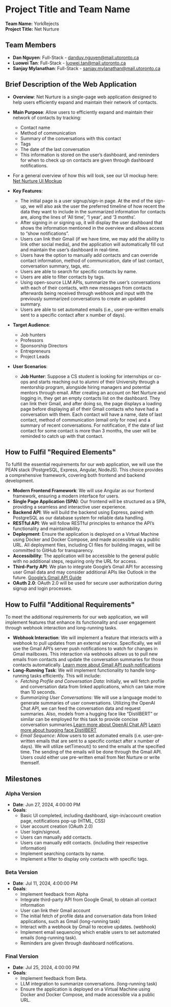 # Project Title and Team Name
**Team Name:** YorkRejects  
**Project Title:** Net Nurture

## Team Members
- **Dan Nguyen**: Full-Stack - [danduy.nguyen@mail.utoronto.ca](mailto:danduy.nguyen@mail.utoronto.ca)
- **Luowei Tan**: Full-Stack - [luowei.tan@mail.utoronto.ca](mailto:luowei.tan@mail.utoronto.ca)
- **Sanjay Mylanathan**: Full-Stack - [sanjay.mylanathan@mail.utoronto.ca](mailto:sanjay.mylanathan@mail.utoronto.ca)

## Brief Description of the Web Application
- **Overview**: Net Nurture is a single-page web application designed to help users efficiently expand and maintain their network of contacts.
- **Main Purpose**: Allow users to efficiently expand and maintain their network of contacts by tracking:
  - Contact name
  - Method of communication
  - Summary of the conversations with this contact
  - Tags
  - The date of the last conversation
  - This information is stored on the user’s dashboard, and reminders for when to check up on contacts are given through dashboard notifications.

- For a general overview of how this will look, see our UI mockup here: [Net Nurture UI Mockup](https://www.canva.com/design/DAGIalyau_o/krGdKIZq7czRcHZCDXJU_w/edit)

- **Key Features**:
  - The initial page is a user signup/sign-in page. At the end of the sign-up, we will also ask the user the preferred timeline of how recent the data they want to include in the summarized information for contacts are, along the lines of ‘All time’, ‘1 year’, and ‘3 months’.
  - After signing in or signing up, it will display the user dashboard that shows the information mentioned in the overview and allows access to “show notifications”.
  - Users can link their Gmail (if we have time, we may add the ability to link other social media), and the application will automatically fill out and maintain the user’s dashboard in real-time.
  - Users have the option to manually add contacts and can override contact information, method of communication, date of last contact, conversation summary, tags, etc.
  - Users are able to search for specific contacts by name.
  - Users are able to filter contacts by tags.
  - Using open-source LLM APIs, summarize the user’s conversations with each of their contacts, with new messages from contacts afterwards being received through webhook and input with the previously summarized conversations to create an updated summary.
  - Users are able to set automated emails (i.e., user-pre-written emails sent to a specific contact after x number of days).


- **Target Audience**:
  - Job hunters
  - Professors
  - Sponsorship Directors
  - Entrepreneurs
  - Project Leads

- **User Scenarios**:
  - **Job Hunter**: Suppose a CS student is looking for internships or co-ops and starts reaching out to alumni of their University through a mentorship program, alongside hiring managers and potential mentors through email. After creating an account on Net Nurture and logging in, they get an empty contacts list on the dashboard. They can link their Gmail, and after doing so, the page displays a loading page before displaying all of their Gmail contacts who have had a conversation with them. Each contact will have a name, date of last contact, method of communication (email only for now) and a summary of recent conversations. For notification, if the date of last contact for some contact is more than 3 months, the user will be reminded to catch up with that contact.

## How to Fulfil "Required Elements"
To fulfill the essential requirements for our web application, we will use the PEAN stack (PostgreSQL, Express, Angular, NodeJS). This choice provides a comprehensive framework, covering both frontend and backend development.

- **Modern Frontend Framework**: We will use Angular as our frontend framework, ensuring a modern interface for users.
- **Single Page Application (SPA)**: Our frontend will be structured as a SPA, providing a seamless and interactive user experience.
- **Backend API**: We will build the backend using Express, paired with PostgreSQL as our database system for reliable data handling.
- **RESTful API**: We will follow RESTful principles to enhance the API’s functionality and maintainability.
- **Deployment**: Ensure the application is deployed on a Virtual Machine using Docker and Docker Compose, and made accessible via a public URL. All deployment files, including CI files for building images, will be committed to GitHub for transparency.
- **Accessibility**: The application will be accessible to the general public with no additional steps, requiring only the URL for access.
- **Third-Party API**: We plan to integrate Google’s Gmail API for accessing user Gmail data and may consider additional APIs like Outlook in the future. [Google’s Gmail API Guide](https://developers.google.com/gmail/api/guides)
- **OAuth 2.0**: OAuth 2.0 will be used for secure user authorization during signup and login processes.

## How to Fulfil "Additional Requirements"
To meet the additional requirements for our web application, we will implement features that enhance its functionality and user engagement through webhook interaction and long-running tasks.

- **Webhook Interaction**: We will implement a feature that interacts with a webhook to pull updates from an external service. Specifically, we will use the Gmail API’s server push notifications to watch for changes in Gmail mailboxes. This interaction via webhooks allows us to pull new emails from contacts and update the conversation summaries for those contacts automatically. [Learn more about Gmail API push notifications](https://developers.google.com/gmail/api/guides/push)
- **Long-Running Task**: We will implement functionality to handle long-running tasks efficiently. This will include:
  - *Fetching Profile and Conversation Data*: Initially, we will fetch profile and conversation data from linked applications, which can take more than 10 seconds.
  - *Summarizing User Conversations*: We will use a language model to generate summaries of user conversations. Utilizing the OpenAI Chat API, we can feed the conversation data and request summaries. Also, models from a hugging face like “DistilBERT” or similar can be employed for this task to provide concise conversation summaries.[Learn more about OpenAI Chat API](https://platform.openai.com/docs/api-reference/chat) [Learn more about hugging face DistilBERT](https://huggingface.co/docs/transformers/v4.41.3/en/model_doc/distilbert#overview)
  - *Email Sequence*: Allow users to set automated emails (i.e. user-pre-written emails that are sent to a specific contact after x number of days). We will utilize setTimeout() to send the emails at the specified time. The sending of the emails will be done through the Gmail API. Users could either use pre-written email from Net Nurture or write themself.

## Milestones
### Alpha Version
- **Date**: Jun 27, 2024, 4:00:00 PM
- **Goals**:
  - Basic UI completed, including dashboard, sign-in/account creation page, notifications pop-up (HTML, CSS)
  - User account creation (OAuth 2.0)
  - User login/signout.
  - Users can manually add contacts.
  - Users can manually edit contacts. (including their respective information)
  - Implement searching contacts by name.
  - Implement a filter to display only contacts with specific tags.

### Beta Version
- **Date**: Jul 11, 2024, 4:00:00 PM
- **Goals**:
  - Implement feedback from Alpha
  - Integrate third-party API from Google Gmail, to obtain all contact information
  - User can link their Gmail account
  - The initial fetch of profile data and conversation data from linked applications, such as Gmail (long-running task)
  - Interact with a webhook by Gmail to receive updates. (webhook)
  - Implement email sequencing which enable users to set automated emails (long-running task).
  - Reminders are given through dashboard notifications.


### Final Version
- **Date**: Jul 25, 2024, 4:00:00 PM
- **Goals**:
  - Implement feedback from Beta.
  - LLM integration to summarize conversations. (long-running task)
  - Ensure the application is deployed on a Virtual Machine using Docker and Docker Compose, and made accessible via a public URL.

